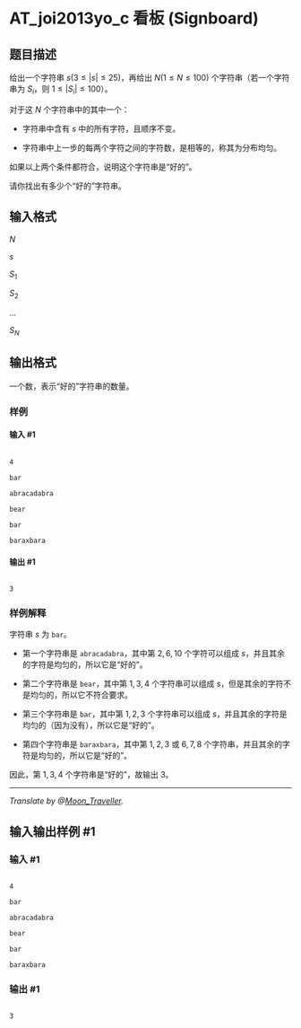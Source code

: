 # AT_joi2013yo_c 看板 (Signboard)

## 题目描述

给出一个字符串 $s(3 \le |s| \le 25)$，再给出 $N(1 \le N \le 100)$ 个字符串（若一个字符串为 $S_i$，则 $1 \le |S_i| \le 100$）。

对于这 $N$ 个字符串中的其中一个：

- 字符串中含有 $s$ 中的所有字符，且顺序不变。

- 字符串中上一步的每两个字符之间的字符数，是相等的，称其为分布均匀。

如果以上两个条件都符合，说明这个字符串是“好的”。

请你找出有多少个“好的”字符串。

## 输入格式

$N$  
$s$  
$S_1$  
$S_2$  
$\dots$  
$S_N$

## 输出格式

一个数，表示“好的”字符串的数量。

### 样例

#### 输入 #1

```plane
4
bar
abracadabra
bear
bar
baraxbara
```

#### 输出 #1

```plane
3
```

### 样例解释

字符串 $s$ 为 `bar`。

- 第一个字符串是 `abracadabra`，其中第 $2,6,10$ 个字符可以组成 $s$，并且其余的字符是均匀的，所以它是“好的”。

- 第二个字符串是 `bear`，其中第 $1,3,4$ 个字符串可以组成 $s$，但是其余的字符不是均匀的，所以它不符合要求。

- 第三个字符串是 `bar`，其中第 $1,2,3$ 个字符串可以组成 $s$，并且其余的字符是均匀的（因为没有），所以它是“好的”。

- 第四个字符串是 `baraxbara`，其中第 $1,2,3$ 或 $6,7,8$ 个字符串，并且其余的字符是均匀的，所以它是“好的”。

因此，第 $1,3,4$ 个字符串是“好的”，故输出 $3$。

___

_Translate by @[Moon_Traveller](/user/682394)._

## 输入输出样例 #1

### 输入 #1

```
4
bar
abracadabra
bear
bar
baraxbara
```

### 输出 #1

```
3
```